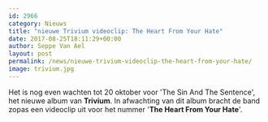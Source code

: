 ```yaml
---
id: 2966
category: Nieuws
title: "nieuwe Trivium videoclip: The Heart From Your Hate"
date: 2017-08-25T18:11:29+00:00
author: Seppe Van Ael
layout: post
permalink: /news/nieuwe-trivium-videoclip-the-heart-from-your-hate/
image: trivium.jpg
---
```

Het is nog even wachten tot 20 oktober voor 'The Sin And The Sentence', het nieuwe album van **Trivium**. In afwachting van dit album bracht de band zopas een videoclip uit voor het nummer '**The Heart From Your Hate**'.
